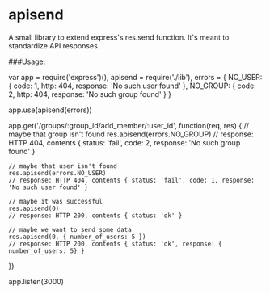 apisend
=======

A small library to extend express's res.send function. It's meant to standardize API responses.


###Usage:

  var app = require('express')(),
    apisend = require('./lib'),
    errors = {
      NO_USER: { code: 1, http: 404, response: 'No such user found' },
      NO_GROUP: { code: 2, http: 404, response: 'No such group found' }
    }

  app.use(apisend(errors))

  app.get('/groups/:group_id/add_member/:user_id', function(req, res) {
    // maybe that group isn't found
    res.apisend(errors.NO_GROUP)
    // response: HTTP 404, contents { status: 'fail', code: 2, response: 'No such group found' }

    // maybe that user isn't found
    res.apisend(errors.NO_USER)
    // response: HTTP 404, contents { status: 'fail', code: 1, response: 'No such user found' }

    // maybe it was successful
    res.apisend(0)
    // response: HTTP 200, contents { status: 'ok' }

    // maybe we want to send some data
    res.apisend(0, { number_of_users: 5 })
    // response: HTTP 200, contents { status: 'ok', response: { number_of_users: 5} }
  })

  app.listen(3000)


